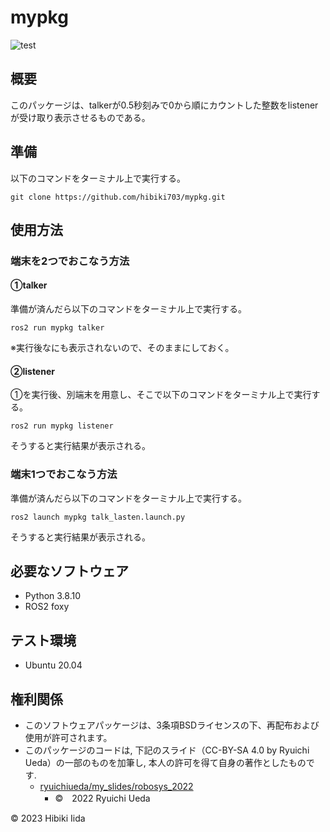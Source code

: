 # mypkg
![test](https://github.com/hibiki703/mypkg/actions/workflows/test.yml/badge.svg)

## 概要
このパッケージは、talkerが0.5秒刻みで0から順にカウントした整数をlistenerが受け取り表示させるものである。

## 準備
以下のコマンドをターミナル上で実行する。
```
git clone https://github.com/hibiki703/mypkg.git
```

## 使用方法
### 端末を2つでおこなう方法
#### ①talker
準備が済んだら以下のコマンドをターミナル上で実行する。
```
ros2 run mypkg talker
```
※実行後なにも表示されないので、そのままにしておく。

#### ②listener
①を実行後、別端末を用意し、そこで以下のコマンドをターミナル上で実行する。
```
ros2 run mypkg listener
```
そうすると実行結果が表示される。


### 端末1つでおこなう方法
準備が済んだら以下のコマンドをターミナル上で実行する。
```
ros2 launch mypkg talk_lasten.launch.py
```
そうすると実行結果が表示される。


## 必要なソフトウェア
* Python 3.8.10
* ROS2 foxy

## テスト環境
* Ubuntu 20.04

## 権利関係
* このソフトウェアパッケージは、3条項BSDライセンスの下、再配布および使用が許可されます。
* このパッケージのコードは, 下記のスライド（CC-BY-SA 4.0 by Ryuichi Ueda）の一部のものを加筆し, 本人の許可を得て自身の著作としたものです.
    * [ryuichiueda/my_slides/robosys_2022](https://github.com/ryuichiueda/my_slides/tree/master/robosys_2022)
        * ©　2022 Ryuichi Ueda

© 2023 Hibiki Iida
